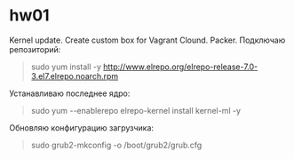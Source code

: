 # hw01
Kernel update. Create custom box for Vagrant Clound. Packer.
Подключаю репозиторий:
>sudo yum install -y http://www.elrepo.org/elrepo-release-7.0-3.el7.elrepo.noarch.rpm

Устанавливаю последнее ядро:
>sudo yum --enablerepo elrepo-kernel install kernel-ml -y

Обновляю конфигурацию загрузчика:
>sudo grub2-mkconfig -o /boot/grub2/grub.cfg
